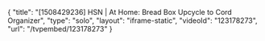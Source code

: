 {
    "title": "[1508429236] HSN | At Home: Bread Box Upcycle to Cord Organizer",
    "type": "solo",
    "layout": "iframe-static",
    "videoId": "123178273",
    "url": "\/tvpembed\/123178273"
}